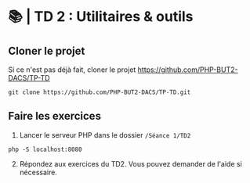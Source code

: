 # 📚 | TD 2 : Utilitaires & outils

## Cloner le projet

Si ce n'est pas déjà fait, cloner le projet https://github.com/PHP-BUT2-DACS/TP-TD

```shell
git clone https://github.com/PHP-BUT2-DACS/TP-TD.git
```

## Faire les exercices

1. Lancer le serveur PHP dans le dossier `/Séance 1/TD2`

```shell
php -S localhost:8080
```

2. Répondez aux exercices du TD2. Vous pouvez demander de l'aide si nécessaire.